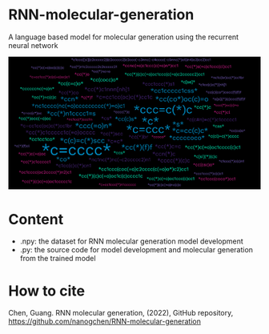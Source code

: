 # RNN-molecular-generation
A language based model for molecular generation using the recurrent neural network

![RNN-mol-gen](./RNN-mol-gen.jpeg)

# Content
- .npy: the dataset for RNN molecular generation model development
- .py: the source code for model development and molecular generation from the trained model

# How to cite
Chen, Guang. RNN molecular generation, (2022), GitHub repository, https://github.com/nanogchen/RNN-molecular-generation
